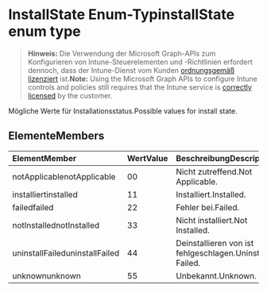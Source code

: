 # <a name="installstate-enum-type"></a><span data-ttu-id="6f1d3-101">InstallState Enum-Typ</span><span class="sxs-lookup"><span data-stu-id="6f1d3-101">installState enum type</span></span>

> <span data-ttu-id="6f1d3-102">**Hinweis:** Die Verwendung der Microsoft Graph-APIs zum Konfigurieren von Intune-Steuerelementen und -Richtlinien erfordert dennoch, dass der Intune-Dienst vom Kunden [ordnungsgemäß lizenziert](https://go.microsoft.com/fwlink/?linkid=839381) ist.</span><span class="sxs-lookup"><span data-stu-id="6f1d3-102">**Note:** Using the Microsoft Graph APIs to configure Intune controls and policies still requires that the Intune service is [correctly licensed](https://go.microsoft.com/fwlink/?linkid=839381) by the customer.</span></span>

<span data-ttu-id="6f1d3-103">Mögliche Werte für Installationsstatus.</span><span class="sxs-lookup"><span data-stu-id="6f1d3-103">Possible values for install state.</span></span>
## <a name="members"></a><span data-ttu-id="6f1d3-104">Elemente</span><span class="sxs-lookup"><span data-stu-id="6f1d3-104">Members</span></span>
|<span data-ttu-id="6f1d3-105">Element</span><span class="sxs-lookup"><span data-stu-id="6f1d3-105">Member</span></span>|<span data-ttu-id="6f1d3-106">Wert</span><span class="sxs-lookup"><span data-stu-id="6f1d3-106">Value</span></span>|<span data-ttu-id="6f1d3-107">Beschreibung</span><span class="sxs-lookup"><span data-stu-id="6f1d3-107">Description</span></span>|
|:---|:---|:---|
|<span data-ttu-id="6f1d3-108">notApplicable</span><span class="sxs-lookup"><span data-stu-id="6f1d3-108">notApplicable</span></span>|<span data-ttu-id="6f1d3-109">0</span><span class="sxs-lookup"><span data-stu-id="6f1d3-109">0</span></span>|<span data-ttu-id="6f1d3-110">Nicht zutreffend.</span><span class="sxs-lookup"><span data-stu-id="6f1d3-110">Not Applicable.</span></span>|
|<span data-ttu-id="6f1d3-111">installiert</span><span class="sxs-lookup"><span data-stu-id="6f1d3-111">installed</span></span>|<span data-ttu-id="6f1d3-112">1</span><span class="sxs-lookup"><span data-stu-id="6f1d3-112">1</span></span>|<span data-ttu-id="6f1d3-113">Installiert.</span><span class="sxs-lookup"><span data-stu-id="6f1d3-113">Installed.</span></span>|
|<span data-ttu-id="6f1d3-114">failed</span><span class="sxs-lookup"><span data-stu-id="6f1d3-114">failed</span></span>|<span data-ttu-id="6f1d3-115">2</span><span class="sxs-lookup"><span data-stu-id="6f1d3-115">2</span></span>|<span data-ttu-id="6f1d3-116">Fehler bei.</span><span class="sxs-lookup"><span data-stu-id="6f1d3-116">Failed.</span></span>|
|<span data-ttu-id="6f1d3-117">notInstalled</span><span class="sxs-lookup"><span data-stu-id="6f1d3-117">notInstalled</span></span>|<span data-ttu-id="6f1d3-118">3</span><span class="sxs-lookup"><span data-stu-id="6f1d3-118">3</span></span>|<span data-ttu-id="6f1d3-119">Nicht installiert.</span><span class="sxs-lookup"><span data-stu-id="6f1d3-119">Not Installed.</span></span>|
|<span data-ttu-id="6f1d3-120">uninstallFailed</span><span class="sxs-lookup"><span data-stu-id="6f1d3-120">uninstallFailed</span></span>|<span data-ttu-id="6f1d3-121">4</span><span class="sxs-lookup"><span data-stu-id="6f1d3-121">4</span></span>|<span data-ttu-id="6f1d3-122">Deinstallieren von ist fehlgeschlagen.</span><span class="sxs-lookup"><span data-stu-id="6f1d3-122">Uninstall Failed.</span></span>|
|<span data-ttu-id="6f1d3-123">unknown</span><span class="sxs-lookup"><span data-stu-id="6f1d3-123">unknown</span></span>|<span data-ttu-id="6f1d3-124">5</span><span class="sxs-lookup"><span data-stu-id="6f1d3-124">5</span></span>|<span data-ttu-id="6f1d3-125">Unbekannt.</span><span class="sxs-lookup"><span data-stu-id="6f1d3-125">Unknown.</span></span>|



